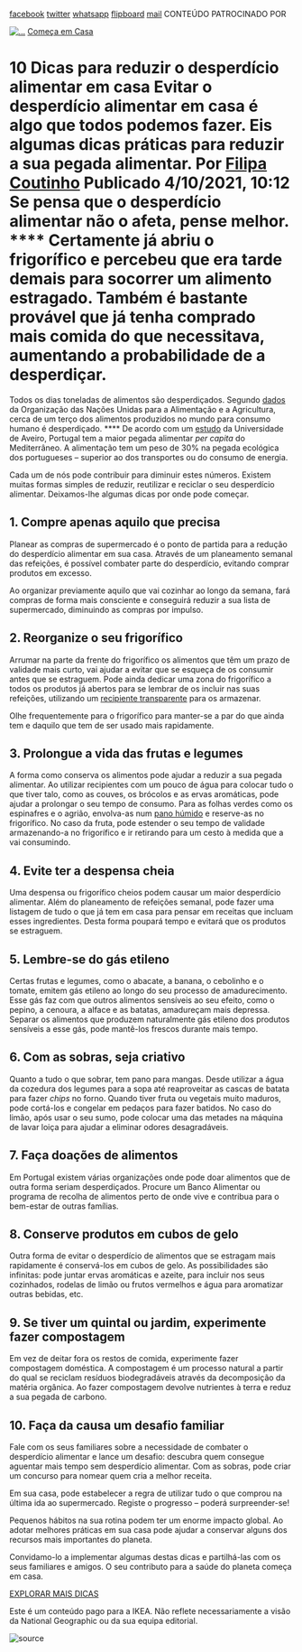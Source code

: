 [facebook](https://www.facebook.com/sharer/sharer.php?u=https%3A%2F%2Fwww.natgeo.pt%2Fmeio-ambiente%2F2021%2F10%2F10-dicas-para-reduzir-o-desperdicio-alimentar-em-casa) [twitter](https://twitter.com/share?url=https%3A%2F%2Fwww.natgeo.pt%2Fmeio-ambiente%2F2021%2F10%2F10-dicas-para-reduzir-o-desperdicio-alimentar-em-casa&via=natgeo&text=10%20Dicas%20para%20reduzir%20o%20desperd%C3%ADcio%20alimentar%20em%20casa) [whatsapp](https://web.whatsapp.com/send?text=https%3A%2F%2Fwww.natgeo.pt%2Fmeio-ambiente%2F2021%2F10%2F10-dicas-para-reduzir-o-desperdicio-alimentar-em-casa) [flipboard](https://share.flipboard.com/bookmarklet/popout?v=2&title=10%20Dicas%20para%20reduzir%20o%20desperd%C3%ADcio%20alimentar%20em%20casa&url=https%3A%2F%2Fwww.natgeo.pt%2Fmeio-ambiente%2F2021%2F10%2F10-dicas-para-reduzir-o-desperdicio-alimentar-em-casa) [mail](mailto:?subject=NatGeo&body=https%3A%2F%2Fwww.natgeo.pt%2Fmeio-ambiente%2F2021%2F10%2F10-dicas-para-reduzir-o-desperdicio-alimentar-em-casa%20-%2010%20Dicas%20para%20reduzir%20o%20desperd%C3%ADcio%20alimentar%20em%20casa) CONTEÚDO PATROCINADO POR 

[![ 
...](img/files_styles_image_00_public_ikea_b_x.jpg)](https://www.ikea.com/pt/pt/) [Começa em Casa](https://www.natgeo.pt/comeca-em-casa) 
# 10 Dicas para reduzir o desperdício alimentar em casa Evitar o desperdício alimentar em casa é algo que todos podemos fazer. Eis algumas dicas práticas para reduzir a sua pegada alimentar. Por [Filipa Coutinho](https://www.natgeo.pt/autor/filipa-coutinho) Publicado 4/10/2021, 10:12 Se pensa que o desperdício alimentar não o afeta, pense melhor. **** Certamente já abriu o frigorífico e percebeu que era tarde demais para socorrer um alimento estragado. Também é bastante provável que já tenha comprado mais comida do que necessitava, aumentando a probabilidade de a desperdiçar. 

Todos os dias toneladas de alimentos são desperdiçados. Segundo [dados](http://www.fao.org/3/CA1431EN/ca1431en.pdf) da Organização das Nações Unidas para a Alimentação e a Agricultura, cerca de um terço dos alimentos produzidos no mundo para consumo humano é desperdiçado. **** De acordo com um [estudo](https://www.sciencedirect.com/science/article/pii/S0048969720348361?via%3Dihub) da Universidade de Aveiro, Portugal tem a maior pegada alimentar _per capita_ do Mediterrâneo. A alimentação tem um peso de 30% na pegada ecológica dos portugueses – superior ao dos transportes ou do consumo de energia. 

Cada um de nós pode contribuir para diminuir estes números. Existem muitas formas simples de reduzir, reutilizar e reciclar o seu desperdício alimentar. Deixamos-lhe algumas dicas por onde pode começar. 

## **1. Compre apenas aquilo que precisa** 
Planear as compras de supermercado é o ponto de partida para a redução do desperdício alimentar em sua casa. Através de um planeamento semanal das refeições, é possível combater parte do desperdício, evitando comprar produtos em excesso. 

Ao organizar previamente aquilo que vai cozinhar ao longo da semana, fará compras de forma mais consciente e conseguirá reduzir a sua lista de supermercado, diminuindo as compras por impulso. 

## **2. Reorganize o seu frigorífico** 
Arrumar na parte da frente do frigorífico os alimentos que têm um prazo de validade mais curto, vai ajudar a evitar que se esqueça de os consumir antes que se estraguem. Pode ainda dedicar uma zona do frigorífico a todos os produtos já abertos para se lembrar de os incluir nas suas refeições, utilizando um [recipiente transparente](https://www.ikea.com/pt/pt/p/ikea-365-recipiente-p-alim-c-tmp-retangular-vidro-plastico-s89269071/) para os armazenar. 

Olhe frequentemente para o frigorífico para manter-se a par do que ainda tem e daquilo que tem de ser usado mais rapidamente. 

## **3. Prolongue a vida das frutas e legumes** 
A forma como conserva os alimentos pode ajudar a reduzir a sua pegada alimentar. Ao utilizar recipientes com um pouco de água para colocar tudo o que tiver talo, como as couves, os brócolos e as ervas aromáticas, pode ajudar a prolongar o seu tempo de consumo. Para as folhas verdes como os espinafres e o agrião, envolva-as num [pano húmido](https://www.ikea.com/pt/pt/p/mariatheres-pano-de-cozinha-cinz-bege-10479595/) e reserve-as no frigorífico. No caso da fruta, pode estender o seu tempo de validade armazenando-a no frigorífico e ir retirando para um cesto à medida que a vai consumindo. 

## **4. Evite ter a despensa cheia** 
Uma despensa ou frigorífico cheios podem causar um maior desperdício alimentar. Além do planeamento de refeições semanal, pode fazer uma listagem de tudo o que já tem em casa para pensar em receitas que incluam esses ingredientes. Desta forma poupará tempo e evitará que os produtos se estraguem. 

## **5. Lembre-se do gás etileno** 
Certas frutas e legumes, como o abacate, a banana, o cebolinho e o tomate, emitem gás etileno ao longo do seu processo de amadurecimento. Esse gás faz com que outros alimentos sensíveis ao seu efeito, como o pepino, a cenoura, a alface e as batatas, amadureçam mais depressa. Separar os alimentos que produzem naturalmente gás etileno dos produtos sensíveis a esse gás, pode mantê-los frescos durante mais tempo. 

## **6. Com as sobras, seja criativo** 
Quanto a tudo o que sobrar, tem pano para mangas. Desde utilizar a água da cozedura dos legumes para a sopa até reaproveitar as cascas de batata para fazer _chips_ no forno. Quando tiver fruta ou vegetais muito maduros, pode cortá-los e congelar em pedaços para fazer batidos. No caso do limão, após usar o seu sumo, pode colocar uma das metades na máquina de lavar loiça para ajudar a eliminar odores desagradáveis. 

## **7. Faça doações de alimentos** 
Em Portugal existem várias organizações onde pode doar alimentos que de outra forma seriam desperdiçados. Procure um Banco Alimentar ou programa de recolha de alimentos perto de onde vive e contribua para o bem-estar de outras famílias. 

## **8. Conserve produtos em cubos de gelo** 
Outra forma de evitar o desperdício de alimentos que se estragam mais rapidamente é conservá-los em cubos de gelo. As possibilidades são infinitas: pode juntar ervas aromáticas e azeite, para incluir nos seus cozinhados, rodelas de limão ou frutos vermelhos e água para aromatizar outras bebidas, etc. 

## **9. Se tiver um quintal ou jardim, experimente fazer compostagem** 
Em vez de deitar fora os restos de comida, experimente fazer compostagem doméstica. A compostagem é um processo natural a partir do qual se reciclam resíduos biodegradáveis através da decomposição da matéria orgânica. Ao fazer compostagem devolve nutrientes à terra e reduz a sua pegada de carbono. 

## **10. Faça da causa um desafio familiar** 
Fale com os seus familiares sobre a necessidade de combater o desperdício alimentar e lance um desafio: descubra quem consegue aguentar mais tempo sem desperdício alimentar. Com as sobras, pode criar um concurso para nomear quem cria a melhor receita. 

Em sua casa, pode estabelecer a regra de utilizar tudo o que comprou na última ida ao supermercado. Registe o progresso – poderá surpreender-se! 

Pequenos hábitos na sua rotina podem ter um enorme impacto global. Ao adotar melhores práticas em sua casa pode ajudar a conservar alguns dos recursos mais importantes do planeta. 

Convidamo-lo a implementar algumas destas dicas e partilhá-las com os seus familiares e amigos. O seu contributo para a saúde do planeta começa em casa. 

[EXPLORAR MAIS DICAS](https://www.natgeo.pt/comeca-em-casa) 

Este é um conteúdo pago para a IKEA. Não reflete necessariamente a visão da National Geographic ou da sua equipa editorial. 



![source](https://www.natgeo.pt/meio-ambiente/2021/10/10-dicas-para-reduzir-o-desperdicio-alimentar-em-casa)